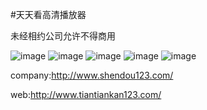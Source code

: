 ﻿#天天看高清播放器

未经相约公司允许不得商用



![image](https://github.com/banketree/EverydayFilm/blob/master/1.jpg)
![image](https://github.com/banketree/EverydayFilm/blob/master/2.jpg)
![image](https://github.com/banketree/EverydayFilm/blob/master/3.jpg)
![image](https://github.com/banketree/EverydayFilm/blob/master/4.jpg)
![image](https://github.com/banketree/EverydayFilm/blob/master/5.jpg)


company:http://www.shendou123.com/

web:http://www.tiantiankan123.com/


